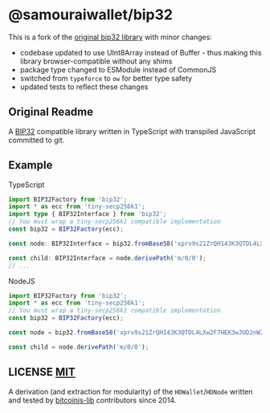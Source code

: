 # @samouraiwallet/bip32

This is a fork of the [original bip32 library](https://github.com/bitcoinjs/bip32) with minor changes:
- codebase updated to use UInt8Array instead of Buffer - thus making this library browser-compatible without any shims
- package type changed to ESModule instead of CommonJS
- switched from `typeforce` to `ow` for better type safety
- updated tests to reflect these changes

## Original Readme

A [BIP32](https://github.com/bitcoin/bips/blob/master/bip-0032.mediawiki) compatible library written in TypeScript with transpiled JavaScript committed to git.


## Example

TypeScript

``` typescript
import BIP32Factory from 'bip32';
import * as ecc from 'tiny-secp256k1';
import type { BIP32Interface } from 'bip32';
// You must wrap a tiny-secp256k1 compatible implementation
const bip32 = BIP32Factory(ecc);

const node: BIP32Interface = bip32.fromBase58('xprv9s21ZrQH143K3QTDL4LXw2F7HEK3wJUD2nW2nRk4stbPy6cq3jPPqjiChkVvvNKmPGJxWUtg6LnF5kejMRNNU3TGtRBeJgk33yuGBxrMPHi');

const child: BIP32Interface = node.derivePath('m/0/0');
// ...
```

NodeJS

``` javascript
import BIP32Factory from 'bip32';
import * as ecc from 'tiny-secp256k1';
// You must wrap a tiny-secp256k1 compatible implementation
const bip32 = BIP32Factory(ecc);

const node = bip32.fromBase58('xprv9s21ZrQH143K3QTDL4LXw2F7HEK3wJUD2nW2nRk4stbPy6cq3jPPqjiChkVvvNKmPGJxWUtg6LnF5kejMRNNU3TGtRBeJgk33yuGBxrMPHi');

const child = node.derivePath('m/0/0');
```

## LICENSE [MIT](LICENSE)
A derivation (and extraction for modularity) of the `HDWallet`/`HDNode` written and tested by [bitcoinjs-lib](https://github.com/bitcoinjs/bitcoinjs-lib) contributors since 2014.

